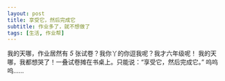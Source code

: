 ```yaml
---
layout: post
title: 享受它，然后完成它
subtitle: 作业多了，就不想做了
tags: [生活, 作业帮]
---
```


  我的天哪，作业居然有 *5* 张试卷？我你丫的你逗我呢？我才六年级呢！
我的天哪，我都想哭了！一叠试卷摊在书桌上。只能说：“享受它，然后完成它。” 呜呜呜……
